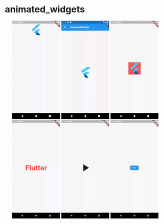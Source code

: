 # animated_widgets
<p align="center">
<img alt="animatedAlign" width="150" src="https://github.com/pshanmukha/animated_widgets/blob/master/assets/animatedalign.gif">
<img alt="animatedBuilder" width="150" src="https://github.com/pshanmukha/animated_widgets/blob/master/assets/animationbuilder.gif">
<img alt="animatedBuilder" width="150" src="https://github.com/pshanmukha/animated_widgets/blob/master/assets/animatedcontainer.gif">
<img alt="animatedBuilder" width="150" src="https://github.com/pshanmukha/animated_widgets/blob/master/assets/animateddefaulttextstyle.gif">
<img alt="animatedBuilder" width="150" src="https://github.com/pshanmukha/animated_widgets/blob/master/assets/animatedicon.gif">
<img alt="animatedBuilder" width="150" src="https://github.com/pshanmukha/animated_widgets/blob/master/assets/animateddmodalbarrier.gif">
</p>
